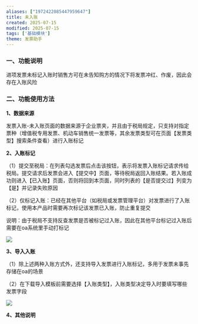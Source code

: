 ```yaml
---
aliases: ["1972422085447959647"]
title: 未入账
created: 2025-07-15
modified: 2025-07-15
tags: ['基础模块']
theme: 发票助手
---
```


### 一、功能说明

进项发票未标记入账时销售方可在未告知购方的情况下将发票冲红、作废，因此会存在入账风险

### 二、功能使用方法

**1、数据来源**

发票入账-未入账页面的数据来源于企业票夹，并且由于税局规定，只支持对指定票种（增值税专用发票、机动车销售统一发票等，其余发票类型可在页面【发票类型】搜索条件查看）进行入账标记

**2、入账标记**

（1）提交至税局：在列表勾选发票后点击该按钮，表示将发票入账标记请求传给税局。提交请求后发票会进入【提交中】页面，等待税局返回入账结果。若入账成功则进入【已入账】页面，否则将回到本页面，同时列表的【是否提交过】列变为【是】并记录失败原因

（2）仅标记入账：已经在其他平台（如税局或发票管理平台）对发票进行了入账标记，使用本产品时需要再次标记该发票已入账，防止重复提交

说明：由于税局不支持反查发票是否被标记过入账，因此在其他平台标记过入账后需要在oa系统里手动打标记

![](https://myhelpdoc.oss-cn-heyuan.aliyuncs.com/mdimages/98c9ae451598f7905f754926dccf2a1b.jpg)

**3、导入入账**

（1）除上述两种入账方式外，还支持导入发票进行入账标记，多用于发票未事先存储在oa的场景

（2）在下载导入模板前需要选择【入账类型】，入账类型决定导入时要填写哪些发票字段

![](https://myhelpdoc.oss-cn-heyuan.aliyuncs.com/mdimages/2d5e8b43db207835e69732e58a38b081.jpg)

**4、其他说明**

